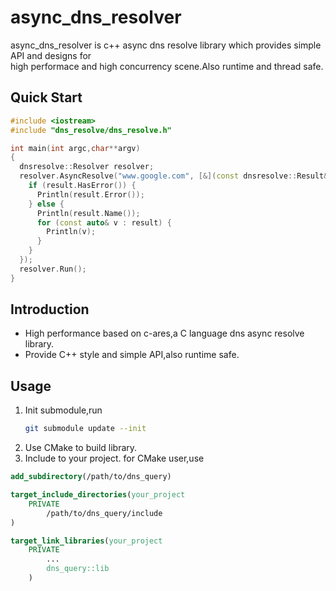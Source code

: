 # async_dns_resolver
async_dns_resolver is c++ async dns resolve library which provides simple API and designs for  
high performace and high concurrency scene.Also runtime and thread safe.

## Quick Start
```c++
#include <iostream>
#include "dns_resolve/dns_resolve.h"

int main(int argc,char**argv)
{
  dnsresolve::Resolver resolver;
  resolver.AsyncResolve("www.google.com", [&](const dnsresolve::Result& result) -> void {
    if (result.HasError()) {
      Println(result.Error());
    } else {
      Println(result.Name());
      for (const auto& v : result) {
        Println(v);
      }
    }
  });
  resolver.Run();
}
```

## Introduction
* High performance based on c-ares,a C language dns async resolve library.
* Provide C++ style and simple API,also runtime safe.


## Usage

1. Init submodule,run  
   ```bash
   git submodule update --init
   ```
2. Use CMake to build library.
3. Include to your project.
for CMake user,use
```cmake
add_subdirectory(/path/to/dns_query)

target_include_directories(your_project
    PRIVATE
        /path/to/dns_query/include
)

target_link_libraries(your_project
    PRIVATE
        ...
        dns_query::lib
    )
```
